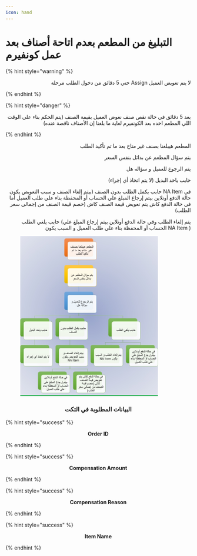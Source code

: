 ```yaml
---
icon: hand
---
```


# التبليغ من المطعم بعدم اتاحة أصناف بعد عمل كونفيرم

{% hint style="warning" %}
<p align="right">حتي 5 دقائق من دخول الطلب مرحلة Assign لا يتم تعويض العميل</p>
{% endhint %}

{% hint style="danger" %}
<p align="right">بعد 5 دقائق في حالة نقص صنف نعوض العميل بقيمة الصنف (يتم الحكم بناء علي الوقت اللي المطعم اخده بعد الكونفيرم لغاية ما بلغنا إن الأصناف ناقصة عنده)</p>
{% endhint %}

<p align="right">المطعم هيبلغنا بصنف غير متاح بعد ما تم تأكيد الطلب</p>

<p align="right">يتم سؤال المطعم عن بدائل بنفس السعر</p>

<p align="right">يتم الرجوع للعميل و سؤاله هل</p>

<p align="right">حابب ياخد البديل (لا يتم اتخاذ أي إجراء)</p>

<p align="right">حابب يكمل الطلب بدون الصنف (بيتم إلغاء الصنف و سبب التعويض يكون NA Item في حالة الدفع أونلاين
بيتم إرجاع المبلغ علي الحساب أو المحفظة بناء علي طلب العميل أما في حالة الدفع كاش يتم تعويض قيمة الصنف كاش (خصم قيمة الصنف من إجمالي سعر الطلب)</p>

<p align="right">حابب يلغي الطلب (يتم إلغاء الطلب وفي حالة الدفع أونلاين بيتم إرجاع المبلغ علي الحساب أو المحفظة بناء علي طلب العميل و السبب يكون NA Item )</p>

<figure><img src="../../.gitbook/assets/NA Item 1.jpg" alt="" width="375"><figcaption></figcaption></figure>

<h3 align="center">البيانات المطلوبة في التكت</h3>

{% hint style="success" %}
<p align="center"><strong>Order ID</strong></p>
{% endhint %}

{% hint style="success" %}
<p align="center"><strong>Compensation Amount</strong></p>
{% endhint %}

{% hint style="success" %}
<p align="center"><strong>Compensation Reason</strong></p>
{% endhint %}

{% hint style="success" %}
<p align="center"><strong>Item Name</strong></p>
{% endhint %}

